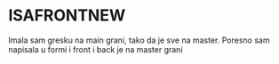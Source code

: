 # ISAFRONTNEW
Imala sam gresku na main grani, tako da je sve na master. Poresno sam napisala u formi i front i back je na master grani
